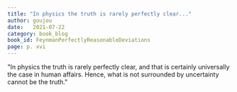 ```yaml
---
title: "In physics the truth is rarely perfectly clear..."
author: goujou
date:   2021-07-22
category: book_blog
book_id: FeynmanPerfectlyReasonableDeviations
page: p. xvi
---
```

"In physics the truth is rarely perfectly clear, and that is certainly universally the case in human affairs. Hence, what is not surrounded by uncertainty cannot be the truth."
